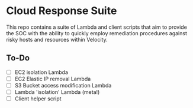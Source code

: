 # Cloud Response Suite

This repo contains a suite of Lambda and client scripts that aim to provide the SOC with the ability to quickly employ remediation procedures against risky hosts and resources within Velocity.

## To-Do

- [ ] EC2 isolation Lambda
- [ ] EC2 Elastic IP removal Lambda
- [ ] S3 Bucket access modification Lambda
- [ ] Lambda 'isolation' Lambda (meta!)
- [ ] Client helper script
